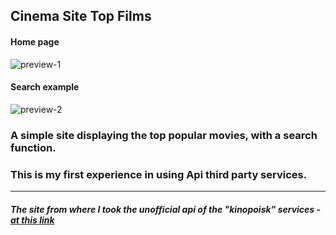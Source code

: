 ## Cinema Site Top Films

#### Home page
![preview-1](https://i.ibb.co/x8p09pW/test1.png)
#### Search example
![preview-2](https://i.ibb.co/0VwFW00/test2.png)

### А simple site displaying the top popular movies, with a search function.
### This is my first experience in using Api third party services.
___
#### *The site from where I took the unofficial api of the "kinopoisk" services - [at this link](https://kinopoiskapiunofficial.tech/)*
